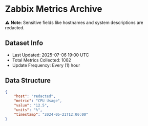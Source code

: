 # Zabbix Metrics Archive

⚠️ **Note**: Sensitive fields like hostnames and system descriptions are redacted.

## Dataset Info
- Last Updated: 2025-07-06 19:00 UTC
- Total Metrics Collected: 1062
- Update Frequency: Every (1) hour

## Data Structure
```json
{
    "host": "redacted",
    "metric": "CPU Usage",
    "value": "12.5",
    "units": "%",
    "timestamp": "2024-05-21T12:00:00"
}
```
